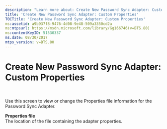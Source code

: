 ```yaml
---
description: "Learn more about: Create New Password Sync Adapter: Custom Properties"
title: 'Create New Password Sync Adapter: Custom Properties'
TOCTitle: 'Create New Password Sync Adapter: Custom Properties'
ms:assetid: a9b937f8-9476-4d08-9e48-509a3350cd2a
ms:mtpsurl: https://msdn.microsoft.com/library/Gg166746(v=BTS.80)
ms:contentKeyID: 51530337
ms.date: 08/30/2017
mtps_version: v=BTS.80
---
```


# Create New Password Sync Adapter: Custom Properties

 

Use this screen to view or change the Properties file information for the Password Sync Adapter.

**Properties file**  
The location of the file containing the adapter properties.


